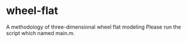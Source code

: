 # wheel-flat
A methodology of three-dimensional wheel flat modeling
Please run the script which named main.m.
